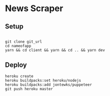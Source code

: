 # News Scraper

## Setup

```shell

git clone git_url
cd nameofapp
yarn && cd client && yarn && cd .. && yarn dev
```

## Deploy

```shell
heroku create
heroku buildpacks:set heroku/nodejs
heroku buildpacks:add jontewks/puppeteer
git push heroku master

```
